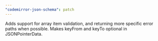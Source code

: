 ```yaml
---
"codemirror-json-schema": patch
---
```


Adds support for array item validation, and returning more specific error paths when possible. Makes keyFrom and keyTo optional in JSONPointerData.

